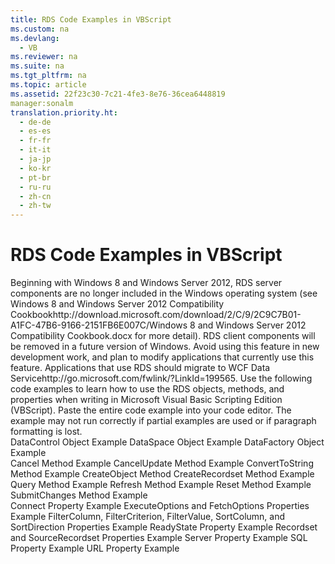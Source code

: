 ```yaml
---
title: RDS Code Examples in VBScript
ms.custom: na
ms.devlang: 
  - VB
ms.reviewer: na
ms.suite: na
ms.tgt_pltfrm: na
ms.topic: article
ms.assetid: 22f23c30-7c21-4fe3-8e76-36cea6448819
manager:sonalm
translation.priority.ht: 
  - de-de
  - es-es
  - fr-fr
  - it-it
  - ja-jp
  - ko-kr
  - pt-br
  - ru-ru
  - zh-cn
  - zh-tw
---
```

# RDS Code Examples in VBScript
<?xml version="1.0" encoding="utf-8"?>
<developerReferenceWithoutSyntaxDocument xmlns="http://ddue.schemas.microsoft.com/authoring/2003/5" xmlns:xlink="http://www.w3.org/1999/xlink" xmlns:xsi="http://www.w3.org/2001/XMLSchema-instance" xsi:schemaLocation="http://ddue.schemas.microsoft.com/authoring/2003/5 http://dduestorage.blob.core.windows.net/ddueschema/developer.xsd">
  <introduction>
    <alert class="important">
      <para>Beginning with Windows 8 and Windows Server 2012, RDS server components are no longer included in the Windows operating system (see Windows 8 and <externalLink><linkText>Windows Server 2012 Compatibility Cookbook</linkText><linkUri>http://download.microsoft.com/download/2/C/9/2C9C7B01-A1FC-47B6-9166-2151FB6E007C/Windows 8 and Windows Server 2012 Compatibility Cookbook.docx</linkUri></externalLink> for more detail). RDS client components will be removed in a future version of Windows. Avoid using this feature in new development work, and plan to modify applications that currently use this feature. Applications that use RDS should migrate to <externalLink><linkText>WCF Data Service</linkText><linkUri>http://go.microsoft.com/fwlink/?LinkId=199565</linkUri></externalLink>.</para>
    </alert>
    <para>Use the following code examples to learn how to use the RDS objects, methods, and properties when writing in Microsoft Visual Basic Scripting Edition (VBScript).</para>
    <alert class="note">
      <para>Paste the entire code example into your code editor. The example may not run correctly if partial examples are used or if paragraph formatting is lost.</para>
    </alert>
  </introduction>
  <section>
    <title>Objects</title>
    <content>
      <list class="bullet">
        <listItem>
          <para>
            <legacyLink xlink:href="4f306a51-d5a4-4785-b426-487639cda164">DataControl Object Example</legacyLink>
          </para>
        </listItem>
        <listItem>
          <para>
            <legacyLink xlink:href="12b0e160-5e5c-441f-bed7-ac0bd061e003">DataSpace Object Example</legacyLink>
          </para>
        </listItem>
        <listItem>
          <para>
            <legacyLink xlink:href="b4e2844a-120a-4513-860b-f1b6e4b5dda4">DataFactory Object Example</legacyLink>
          </para>
        </listItem>
      </list>
    </content>
  </section>
  <section>
    <title>Methods</title>
    <content>
      <list class="bullet">
        <listItem>
          <para>
            <legacyLink xlink:href="4ade106d-063d-486e-bc4d-a1a6b6e0bea9">Cancel Method Example</legacyLink>
          </para>
        </listItem>
        <listItem>
          <para>
            <legacyLink xlink:href="c23912f0-1288-4727-8fb4-f643b8811cf7">CancelUpdate Method Example</legacyLink>
          </para>
        </listItem>
        <listItem>
          <para>
            <legacyLink xlink:href="edd0a01c-1a1b-4b91-9966-2529e244abae">ConvertToString Method Example</legacyLink>
          </para>
        </listItem>
        <listItem>
          <para>
            <legacyLink xlink:href="12b0e160-5e5c-441f-bed7-ac0bd061e003">CreateObject Method</legacyLink>
          </para>
        </listItem>
        <listItem>
          <para>
            <legacyLink xlink:href="cce0d8b5-e87b-4f7b-a8a0-37d5025a1f5d">CreateRecordset Method Example</legacyLink>
          </para>
        </listItem>
        <listItem>
          <para>
            <legacyLink xlink:href="b4e2844a-120a-4513-860b-f1b6e4b5dda4">Query Method Example</legacyLink>
          </para>
        </listItem>
        <listItem>
          <para>
            <legacyLink xlink:href="f2926578-bc60-464b-916e-ddfdb8014253">Refresh Method Example</legacyLink>
          </para>
        </listItem>
        <listItem>
          <para>
            <legacyLink xlink:href="8a74802f-34d6-4676-bf94-07df5f8bff66">Reset Method Example</legacyLink>
          </para>
        </listItem>
        <listItem>
          <para>
            <legacyLink xlink:href="619bc7fd-ad0a-44ea-9678-ad40a662c258">SubmitChanges Method Example</legacyLink>
          </para>
        </listItem>
      </list>
    </content>
  </section>
  <section>
    <title>Properties</title>
    <content>
      <list class="bullet">
        <listItem>
          <para>
            <legacyLink xlink:href="06297993-fe72-4446-aa76-3b8bc25444f6">Connect Property Example</legacyLink>
          </para>
        </listItem>
        <listItem>
          <para>
            <legacyLink xlink:href="753a4a3d-0fba-40b8-86e7-50b34182ca69">ExecuteOptions and FetchOptions Properties Example</legacyLink>
          </para>
        </listItem>
        <listItem>
          <para>
            <legacyLink xlink:href="8a74802f-34d6-4676-bf94-07df5f8bff66">FilterColumn, FilterCriterion, FilterValue, SortColumn, and SortDirection Properties Example</legacyLink>
          </para>
        </listItem>
        <listItem>
          <para>
            <legacyLink xlink:href="e3e18da4-0511-4ece-a35d-699978bc28c6">ReadyState Property Example</legacyLink>
          </para>
        </listItem>
        <listItem>
          <para>
            <legacyLink xlink:href="95175316-cd10-4cf7-96ba-2a226fd97701">Recordset and SourceRecordset Properties Example</legacyLink>
          </para>
        </listItem>
        <listItem>
          <para>
            <legacyLink xlink:href="0fe57af9-a4d0-4986-a2e3-beaa4d26ed58">Server Property Example</legacyLink>
          </para>
        </listItem>
        <listItem>
          <para>
            <legacyLink xlink:href="32c33bcf-3320-4836-9e2e-99c8978ce581">SQL Property Example</legacyLink>
          </para>
        </listItem>
        <listItem>
          <para>
            <legacyLink xlink:href="6ae5ac50-c88c-4262-b7ab-f2b3de382a0b">URL Property Example</legacyLink>
          </para>
        </listItem>
      </list>
    </content>
  </section>
  <relatedTopics />
</developerReferenceWithoutSyntaxDocument>
